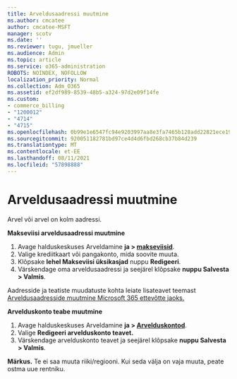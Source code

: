 ```yaml
---
title: Arveldusaadressi muutmine
ms.author: cmcatee
author: cmcatee-MSFT
manager: scotv
ms.date: ''
ms.reviewer: tugu, jmueller
ms.audience: Admin
ms.topic: article
ms.service: o365-administration
ROBOTS: NOINDEX, NOFOLLOW
localization_priority: Normal
ms.collection: Adm_O365
ms.assetid: ef2df989-8539-48b5-a324-97d2e09f14fe
ms.custom:
- commerce_billing
- "1200012"
- "4714"
- "4715"
ms.openlocfilehash: 0b99e1e6547fc94e9203997aa8e3fa7465b128add22821ece190995d0aaf8f3f
ms.sourcegitcommit: 920051182781bd97ce4d4d6fbd268cb37b84d239
ms.translationtype: MT
ms.contentlocale: et-EE
ms.lasthandoff: 08/11/2021
ms.locfileid: "57898888"
---
```

# <a name="change-your-billing-address"></a>Arveldusaadressi muutmine

Arvel või arvel on kolm aadressi.

**Makseviisi arveldusaadressi muutmine**

1. Avage halduskeskuses Arveldamine **ja > [makseviisid](https://go.microsoft.com/fwlink/p/?linkid=2018806)**.
2. Valige krediitkaart või pangakonto, mida soovite muuta.
3. Klõpsake **lehel Makseviisi üksikasjad** nuppu **Redigeeri**.
4. Värskendage oma arveldusaadressi ja seejärel klõpsake **nuppu Salvesta > Valmis**.

Aadresside ja teatiste muudatuste kohta leiate lisateavet teemast [Arveldusaadresside muutmine Microsoft 365 ettevõtte jaoks.](https://docs.microsoft.com/microsoft-365/commerce/billing-and-payments/change-your-billing-addresses)

**Arvelduskonto teabe muutmine**

1. Avage halduskeskuses Arveldamine **ja > [Arvelduskontod](https://admin.microsoft.com/Adminportal/Home?source=applauncher#/BillingAccounts/billing-accounts)**.
2. Valige **Redigeeri arvelduskonto teavet.**
3. Värskendage arvelduskonto teavet ja seejärel klõpsake **nuppu Salvesta > Valmis**.

**Märkus.** Te ei saa muuta riiki/regiooni. Kui seda välja on vaja muuta, peate ostma uue rentniku.
